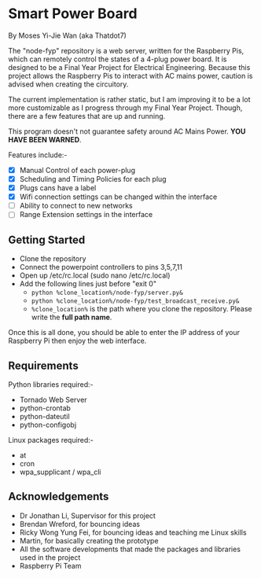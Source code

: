 Smart Power Board
=================================================

By Moses Yi-Jie Wan (aka Thatdot7)

The "node-fyp" repository is a web server, written for the Raspberry Pis, which can remotely control the states of a 4-plug power board. It is designed to be a Final Year Project for Electrical Engineering. Because this project allows the Raspberry Pis to interact with AC mains power, caution is advised when creating the circuitory.

The current implementation is rather static, but I am improving it to be a lot more customizable as I progress through my Final Year Project. Though, there are a few features that are up and running.

This program doesn't not guarantee safety around AC Mains Power. **YOU HAVE BEEN WARNED**.

Features include:-
- [x] Manual Control of each power-plug
- [x] Scheduling and Timing Policies for each plug
- [x] Plugs cans have a label
- [x] Wifi connection settings can be changed within the interface
- [ ] Ability to connect to new networks
- [ ] Range Extension settings in the interface
 
Getting Started
------------------------------------------- 
- Clone the repository
- Connect the powerpoint controllers to pins 3,5,7,11
- Open up /etc/rc.local (sudo nano /etc/rc.local)
- Add the following lines just before "exit 0"
  - `python %clone_location%/node-fyp/server.py&`
  - `python %clone_location%/node-fyp/test_broadcast_receive.py&`
  - `%clone_location%` is the path where you clone the repository. Please write the **full path name**.

Once this is all done, you should be able to enter the IP address of your Raspberry Pi then enjoy the web interface.

Requirements
-------------------------------------------
Python libraries required:-
- Tornado Web Server
- python-crontab
- python-dateutil
- python-configobj

Linux packages required:-
- at
- cron
- wpa_supplicant / wpa_cli

Acknowledgements
-------------------------------------------
- Dr Jonathan Li, Supervisor for this project
- Brendan Wreford, for bouncing ideas
- Ricky Wong Yung Fei, for bouncing ideas and teaching me Linux skills
- Martin, for basically creating the prototype
- All the software developments that made the packages and libraries used in the project
- Raspberry Pi Team

